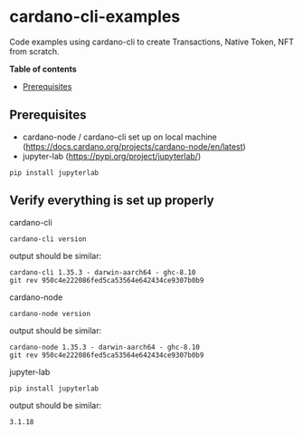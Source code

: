 # cardano-cli-examples
Code examples using cardano-cli to create Transactions, Native Token, NFT from scratch. 

**Table of contents**
- [Prerequisites](#Prerequisites)

## Prerequisites

- cardano-node / cardano-cli set up on local machine (https://docs.cardano.org/projects/cardano-node/en/latest)
- jupyter-lab (https://pypi.org/project/jupyterlab/)

```
pip install jupyterlab
```

## Verify everything is set up properly

cardano-cli

```
cardano-cli version
```

output should be similar:

```
cardano-cli 1.35.3 - darwin-aarch64 - ghc-8.10
git rev 950c4e222086fed5ca53564e642434ce9307b0b9
```

cardano-node

```
cardano-node version
```

output should be similar:

```
cardano-node 1.35.3 - darwin-aarch64 - ghc-8.10
git rev 950c4e222086fed5ca53564e642434ce9307b0b9
```

jupyter-lab
```
pip install jupyterlab
```

output should be similar:
```
3.1.18
```



